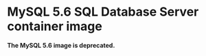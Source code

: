 MySQL 5.6 SQL Database Server container image
==========================================

**The MySQL 5.6 image is deprecated.**
